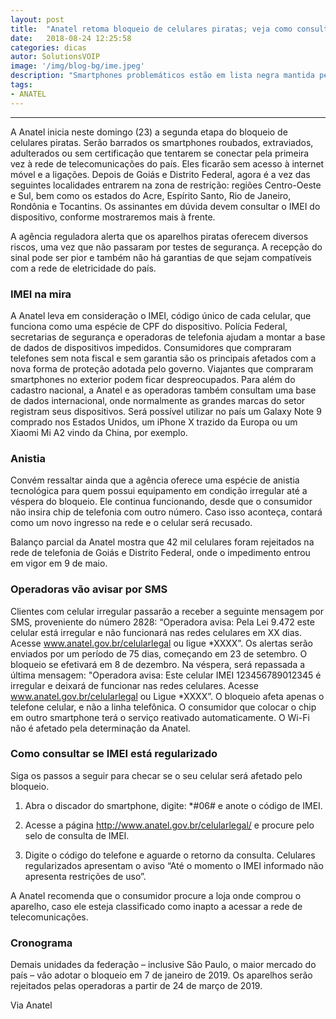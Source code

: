 ```yaml
---
layout: post
title:  "Anatel retoma bloqueio de celulares piratas; veja como consultar IMEI"
date:   2018-08-24 12:25:58
categories: dicas
autor: SolutionsVOIP
image: '/img/blog-bg/ime.jpeg'
description: "Smartphones problemáticos estão em lista negra mantida pela Polícia Federal, secretarias de segurança e operadoras. Aparelhos estrangeiros de marcas reconhecidas devem funcionar."
tags:
- ANATEL
---
```

---

A Anatel inicia neste domingo (23) a segunda etapa do bloqueio de celulares piratas. Serão barrados os smartphones roubados, extraviados, adulterados ou sem certificação que tentarem se conectar pela primeira vez à rede de telecomunicações do país. Eles ficarão sem acesso à internet móvel e a ligações. Depois de Goiás e Distrito Federal, agora é a vez das seguintes localidades entrarem na zona de restrição: regiões Centro-Oeste e Sul, bem como os estados do Acre, Espírito Santo, Rio de Janeiro, Rondônia e Tocantins. Os assinantes em dúvida devem consultar o IMEI do dispositivo, conforme mostraremos mais à frente.

A agência reguladora alerta que os aparelhos piratas oferecem diversos riscos, uma vez que não passaram por testes de segurança. A recepção do sinal pode ser pior e também não há garantias de que sejam compatíveis com a rede de eletricidade do país.

### IMEI na mira
A Anatel leva em consideração o IMEI, código único de cada celular, que funciona como uma espécie de CPF do dispositivo. Polícia Federal, secretarias de segurança e operadoras de telefonia ajudam a montar a base de dados de dispositivos impedidos. Consumidores que compraram telefones sem nota fiscal e sem garantia são os principais afetados com a nova forma de proteção adotada pelo governo.
Viajantes que compraram smartphones no exterior podem ficar despreocupados. Para além do cadastro nacional, a Anatel e as operadoras também consultam uma base de dados internacional, onde normalmente as grandes marcas do setor registram seus dispositivos. Será possível utilizar no país um Galaxy Note 9 comprado nos Estados Unidos, um iPhone X trazido da Europa ou um Xiaomi Mi A2 vindo da China, por exemplo.

### Anistia
Convém ressaltar ainda que a agência oferece uma espécie de anistia tecnológica para quem possui equipamento em condição irregular até a véspera do bloqueio. Ele continua funcionando, desde que o consumidor não insira chip de telefonia com outro número. Caso isso aconteça, contará como um novo ingresso na rede e o celular será recusado.

Balanço parcial da Anatel mostra que 42 mil celulares foram rejeitados na rede de telefonia de Goiás e Distrito Federal, onde o impedimento entrou em vigor em 9 de maio.

### Operadoras vão avisar por SMS

Clientes com celular irregular passarão a receber a seguinte mensagem por SMS, proveniente do número 2828: “Operadora avisa: Pela Lei 9.472 este celular está irregular e não funcionará nas redes celulares em XX dias. Acesse www.anatel.gov.br/celularlegal ou ligue *XXXX”. Os alertas serão enviados por um período de 75 dias, começando em 23 de setembro.
O bloqueio se efetivará em 8 de dezembro. Na véspera, será repassada a última mensagem: "Operadora avisa: Este celular IMEI 123456789012345 é irregular e deixará de funcionar nas redes celulares. Acesse www.anatel.gov.br/celularlegal ou Ligue *XXXX”.
O bloqueio afeta apenas o telefone celular, e não a linha telefônica. O consumidor que colocar o chip em outro smartphone terá o serviço reativado automaticamente. O Wi-Fi não é afetado pela determinação da Anatel.

### Como consultar se IMEI está regularizado

Siga os passos a seguir para checar se o seu celular será afetado pelo bloqueio.

1. Abra o discador do smartphone, digite: *#06# e anote o código de IMEI.

2. Acesse a página http://www.anatel.gov.br/celularlegal/ e procure pelo selo de consulta de IMEI.

3. Digite o código do telefone e aguarde o retorno da consulta. Celulares regularizados apresentam o aviso “Até o momento o IMEI informado não apresenta restrições de uso”.

A Anatel recomenda que o consumidor procure a loja onde comprou o aparelho, caso ele esteja classificado como inapto a acessar a rede de telecomunicações.

### Cronograma

Demais unidades da federação – inclusive São Paulo, o maior mercado do país – vão adotar o bloqueio em 7 de janeiro de 2019. Os aparelhos serão rejeitados pelas operadoras a partir de 24 de março de 2019.

Via Anatel